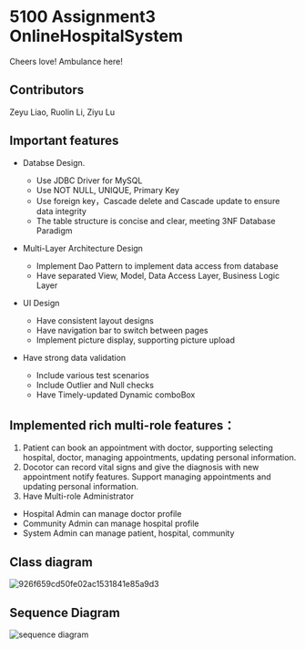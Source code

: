 # 5100 Assignment3 OnlineHospitalSystem
Cheers love! Ambulance here!

## Contributors

Zeyu Liao, Ruolin Li, Ziyu Lu

## Important features

- Databse Design. 
  - Use JDBC Driver for MySQL
  - Use NOT NULL, UNIQUE, Primary Key
  - Use foreign key，Cascade delete and Cascade update to ensure data integrity
  - The table structure is concise and clear, meeting 3NF Database Paradigm

- Multi-Layer Architecture Design
  - Implement Dao Pattern to implement data access from database
  - Have separated View, Model, Data Access Layer, Business Logic Layer

- UI Design
  - Have consistent layout designs
  - Have navigation bar to switch between pages
  - Implement picture display, supporting picture upload

- Have strong data validation
  - Include various test scenarios
  - Include Outlier and Null checks
  - Have Timely-updated Dynamic comboBox

## Implemented rich multi-role features：

1. Patient can book an appointment with doctor, supporting selecting hospital, doctor, managing appointments, updating personal information.
2. Docotor can record vital signs and give the diagnosis with new appointment notify features. 
   Support managing appointments and updating personal information.
3. Have Multi-role Administrator 
  - Hospital Admin can manage doctor profile
  - Community Admin can manage hospital profile
  - System Admin can manage patient, hospital, community
 
 ## Class diagram
 ![926f659cd50fe02ac1531841e85a9d3](https://user-images.githubusercontent.com/113488430/199385029-36a81eaf-09a3-41c9-95d7-b2dc06a608a3.png)

 ## Sequence Diagram
 ![sequence diagram](https://user-images.githubusercontent.com/113486280/199388400-3245456b-43e1-4182-a446-922a32c6ee42.png)


 
